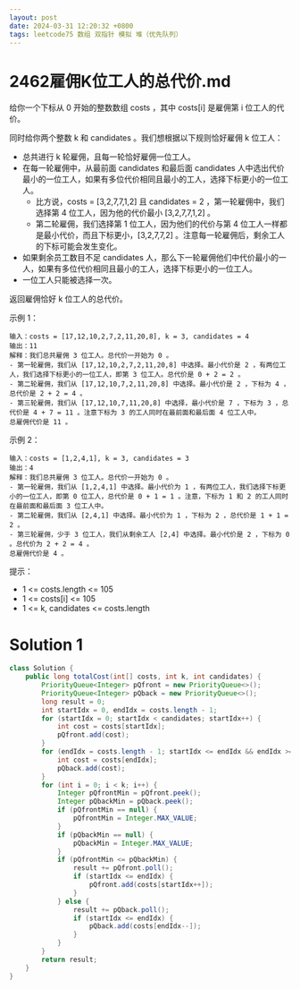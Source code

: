 ```yaml
---
layout: post
date: 2024-03-31 12:20:32 +0800
tags: leetcode75 数组 双指针 模拟 堆（优先队列）
---
```


# 2462雇佣K位工人的总代价.md

给你一个下标从 0 开始的整数数组 costs ，其中 costs[i] 是雇佣第 i 位工人的代价。

同时给你两个整数 k 和 candidates 。我们想根据以下规则恰好雇佣 k 位工人：

+ 总共进行 k 轮雇佣，且每一轮恰好雇佣一位工人。
+ 在每一轮雇佣中，从最前面 candidates 和最后面 candidates 人中选出代价最小的一位工人，如果有多位代价相同且最小的工人，选择下标更小的一位工人。
  + 比方说，costs = [3,2,7,7,1,2] 且 candidates = 2 ，第一轮雇佣中，我们选择第 4 位工人，因为他的代价最小 [3,2,7,7,1,2] 。
  + 第二轮雇佣，我们选择第 1 位工人，因为他们的代价与第 4 位工人一样都是最小代价，而且下标更小，[3,2,7,7,2] 。注意每一轮雇佣后，剩余工人的下标可能会发生变化。
+ 如果剩余员工数目不足 candidates 人，那么下一轮雇佣他们中代价最小的一人，如果有多位代价相同且最小的工人，选择下标更小的一位工人。
+ 一位工人只能被选择一次。

返回雇佣恰好 k 位工人的总代价。

示例 1：
```
输入：costs = [17,12,10,2,7,2,11,20,8], k = 3, candidates = 4
输出：11
解释：我们总共雇佣 3 位工人。总代价一开始为 0 。
- 第一轮雇佣，我们从 [17,12,10,2,7,2,11,20,8] 中选择。最小代价是 2 ，有两位工人，我们选择下标更小的一位工人，即第 3 位工人。总代价是 0 + 2 = 2 。
- 第二轮雇佣，我们从 [17,12,10,7,2,11,20,8] 中选择。最小代价是 2 ，下标为 4 ，总代价是 2 + 2 = 4 。
- 第三轮雇佣，我们从 [17,12,10,7,11,20,8] 中选择，最小代价是 7 ，下标为 3 ，总代价是 4 + 7 = 11 。注意下标为 3 的工人同时在最前面和最后面 4 位工人中。
总雇佣代价是 11 。
```
示例 2：
```
输入：costs = [1,2,4,1], k = 3, candidates = 3
输出：4
解释：我们总共雇佣 3 位工人。总代价一开始为 0 。
- 第一轮雇佣，我们从 [1,2,4,1] 中选择。最小代价为 1 ，有两位工人，我们选择下标更小的一位工人，即第 0 位工人，总代价是 0 + 1 = 1 。注意，下标为 1 和 2 的工人同时在最前面和最后面 3 位工人中。
- 第二轮雇佣，我们从 [2,4,1] 中选择。最小代价为 1 ，下标为 2 ，总代价是 1 + 1 = 2 。
- 第三轮雇佣，少于 3 位工人，我们从剩余工人 [2,4] 中选择。最小代价是 2 ，下标为 0 。总代价为 2 + 2 = 4 。
总雇佣代价是 4 。
```

提示：

+ 1 <= costs.length <= 105 
+ 1 <= costs[i] <= 105
+ 1 <= k, candidates <= costs.length

# Solution 1

``` java
class Solution {
    public long totalCost(int[] costs, int k, int candidates) {
        PriorityQueue<Integer> pQfront = new PriorityQueue<>();
        PriorityQueue<Integer> pQback = new PriorityQueue<>();
        long result = 0;
        int startIdx = 0, endIdx = costs.length - 1;
        for (startIdx = 0; startIdx < candidates; startIdx++) {
            int cost = costs[startIdx];
            pQfront.add(cost);
        }
        for (endIdx = costs.length - 1; startIdx <= endIdx && endIdx >= costs.length - candidates; endIdx--) {
            int cost = costs[endIdx];
            pQback.add(cost);
        }
        for (int i = 0; i < k; i++) {
            Integer pQfrontMin = pQfront.peek();
            Integer pQbackMin = pQback.peek();
            if (pQfrontMin == null) {
                pQfrontMin = Integer.MAX_VALUE;
            }
            if (pQbackMin == null) {
                pQbackMin = Integer.MAX_VALUE;
            }
            if (pQfrontMin <= pQbackMin) {
                result += pQfront.poll();
                if (startIdx <= endIdx) {
                    pQfront.add(costs[startIdx++]);
                }
            } else {
                result += pQback.poll();
                if (startIdx <= endIdx) {
                    pQback.add(costs[endIdx--]);
                }
            }
        }
        return result;
    }
}
```
